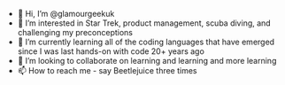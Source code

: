 - 👋 Hi, I’m @glamourgeekuk
- 👀 I’m interested in Star Trek, product management, scuba diving, and challenging my preconceptions
- 🌱 I’m currently learning all of the coding languages that have emerged since I was last hands-on with code 20+ years ago
- 💞️ I’m looking to collaborate on learning and learning and more learning
- 📫 How to reach me - say Beetlejuice three times

<!---
glamourgeekuk/glamourgeekuk is a ✨ special ✨ repository because its `README.md` (this file) appears on your GitHub profile.
You can click the Preview link to take a look at your changes.
--->
